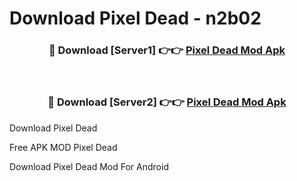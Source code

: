 # Download Pixel Dead - n2b02



<div align="center">
<h3>🔴 Download [Server1] 👉👉 <a href="https://momento.my/?title=Pixel_Dead">Pixel Dead Mod Apk</a></h3><br>

<h3>🔴 Download [Server2] 👉👉 <a href="https://momento.my/?title=Pixel_Dead">Pixel Dead Mod Apk</a></h3>
</div>



Download Pixel Dead 

Free APK MOD Pixel Dead 

Download Pixel Dead Mod For Android
